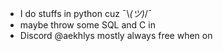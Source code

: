 -  I do stuffs in python cuz ¯\\_(ツ)_/¯
-  maybe throw some SQL and C in 
-  Discord @aekhlys mostly always free when on
